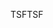 <span data-ttu-id="03611-101">TSF</span><span class="sxs-lookup"><span data-stu-id="03611-101">TSF</span></span>